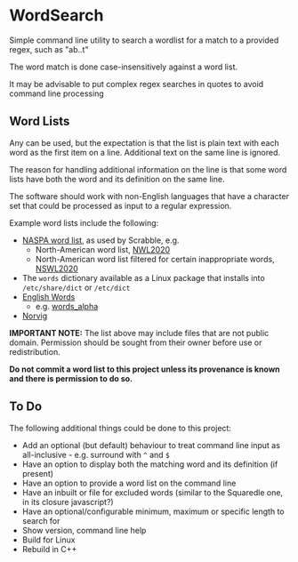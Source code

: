# WordSearch
Simple command line utility to search a wordlist for a match to a provided regex, such as "ab..t"

The word match is done case-insensitively against a word list.

It may be advisable to put complex regex searches in quotes to avoid command line processing 

## Word Lists
Any can be used, but the expectation is that the list is plain text with each word as the first item on a line. Additional text on the same line is ignored.

The reason for handling additional information on the line is that some word lists have both the word and its definition on the same line.

The software should work with non-English languages that have a character set that could be processed as input to a regular expression.

Example word lists include the following:
* [NASPA word list](https://github.com/scrabblewords/scrabblewords), as used by Scrabble, e.g.
  * North-American word list, [NWL2020](https://github.com/scrabblewords/scrabblewords/blob/main/words/North-American/NSWL2020.txt)
  * North-American word list filtered for certain inappropriate words, [NSWL2020](https://github.com/scrabblewords/scrabblewords/blob/main/words/North-American/NSWL2020.txt)
* The ```words``` dictionary available as a Linux package that installs into ```/etc/share/dict``` or ```/etc/dict```
* [English Words](https://github.com/dwyl/english-words)
  * e.g. [words_alpha](https://github.com/dwyl/english-words/blob/master/words_alpha.txt) 
* [Norvig](https://norvig.com/ngrams/enable1.txt)

__IMPORTANT NOTE:__ The list above may include files that are not public domain. Permission should be sought from their owner before use or redistribution.

__Do not commit a word list to this project unless its provenance is known and there is permission to do so.__

## To Do
The following additional things could be done to this project:
* Add an optional (but default) behaviour to treat command line input as all-inclusive - e.g. surround with ```^``` and ```$```
* Have an option to display both the matching word and its definition (if present)
* Have an option to provide a word list on the command line
* Have an inbuilt or file for excluded words (similar to the Squaredle one, in its closure javascript?)
* Have an optional/configurable minimum, maximum or specific length to search for
* Show version, command line help
* Build for Linux
* Rebuild in C++